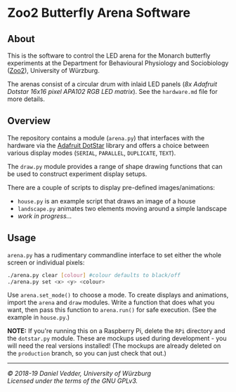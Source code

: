 # Zoo2 Butterfly Arena Software

## About

This is the software to control the LED arena for the Monarch butterfly experiments
at the Department for Behavioural Physiology and Sociobiology 
([Zoo2](https://www.biozentrum.uni-wuerzburg.de/en/zoo2/research/el-jundi-lab/)), 
University of Würzburg.

The arenas consist of a circular drum with inlaid LED panels
(*8x Adafruit Dotstar 16x16 pixel APA102 RGB LED matrix*). See the `hardware.md`
file for more details.

## Overview

The repository contains a module (`arena.py`) that interfaces with the 
hardware via the [Adafruit DotStar](https://github.com/adafruit/Adafruit_DotStar_Pi)
library and offers a choice between various display modes (`SERIAL`, `PARALLEL`,
`DUPLICATE`, `TEXT`).

The `draw.py` module provides a range of shape drawing functions that can be
used to construct experiment display setups.

There are a couple of scripts to display pre-defined images/animations:

* `house.py` is an example script that draws an image of a house
* `landscape.py` animates two elements moving around a simple landscape
* *work in progress...*

## Usage

`arena.py` has a rudimentary commandline interface to set either the whole screen
or individual pixels:

```bash
./arena.py clear [colour] #colour defaults to black/off
./arena.py set <x> <y> <colour>
```

Use `arena.set_mode()` to choose a mode. To create displays and animations, import
the `arena` and `draw` modules. Write a function that does what you want, then
pass this function to `arena.run()` for safe execution. (See the example in `house.py`.)

**NOTE:** If you're running this on a Raspberry Pi, delete the `RPi` directory
and the `dotstar.py` module. These are mockups used during development - you 
will need the real versions installed! (The mockups are already deleted on the 
`production` branch, so you can just check that out.)

---

*&copy; 2018-19 Daniel Vedder, University of Würzburg*  
*Licensed under the terms of the GNU GPLv3.*
